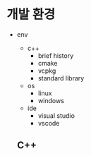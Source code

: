 # 개발 환경 

- env
  - c++ 
    - brief history
    - cmake 
    - vcpkg
    - standard library
  - os 
    - linux
    - windows
  - ide
    - visual studio
    - vscode

  ## C++

  